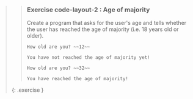 >>### Exercise code-layout-2 : Age of majority
>>
>>Create a program that asks for the user's age and tells whether the user has reached the age of majority (i.e. 18 years old or older).
>>
>>```output
>>How old are you? ~~12~~ 
>>
>>You have not reached the age of majority yet!
>>```
>>
>>```output
>>How old are you? ~~32~~ 
>>
>>You have reached the age of majority!
>>```
>{: .exercise }